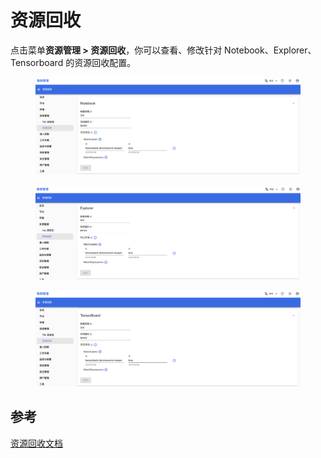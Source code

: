 # 资源回收

点击菜单**资源管理 > 资源回收**，你可以查看、修改针对 Notebook、Explorer、Tensorboard 的资源回收配置。

<figure class="screenshot">
  <img alt="notebook" src="../../assets/cluster-admin-ui/resource-management/resource-reclaim/notebook.png" />
</figure>


<figure class="screenshot">
  <img alt="explorer" src="../../assets/cluster-admin-ui/resource-management/resource-reclaim/explorer.png" />
</figure>


<figure class="screenshot">
  <img alt="tensorboard" src="../../assets/cluster-admin-ui/resource-management/resource-reclaim/tensorboard.png" />
</figure>

## 参考

[资源回收文档](../../resource-management/resource-keeper.md)
